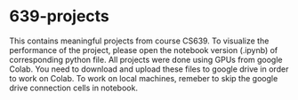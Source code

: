 # 639-projects
This contains meaningful projects from course CS639. To visualize the performance of the project, please open the notebook version (.ipynb) of corresponding python file.
All projects were done using GPUs from google Colab.
You need to download and upload these files to google drive in order to work on Colab. To work on local machines, remeber to skip the google drive connection cells in notebook.
